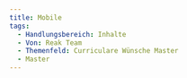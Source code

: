 ```yaml
---
title: Mobile
tags:
  - Handlungsbereich: Inhalte
  - Von: Reak Team
  - Themenfeld: Curriculare Wünsche Master
  - Master
---
```

